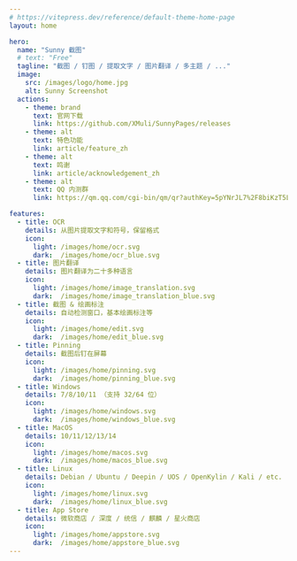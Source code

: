 ```yaml
---
# https://vitepress.dev/reference/default-theme-home-page
layout: home

hero:
  name: "Sunny 截图"
  # text: "Free"
  tagline: "截图 / 钉图 / 提取文字 / 图片翻译 / 多主题 / ..."
  image:
    src: /images/logo/home.jpg
    alt: Sunny Screenshot
  actions:
    - theme: brand
      text: 官网下载
      link: https://github.com/XMuli/SunnyPages/releases
    - theme: alt
      text: 特色功能
      link: article/feature_zh
    - theme: alt
      text: 鸣谢
      link: article/acknowledgement_zh
    - theme: alt
      text: QQ 内测群
      link: https://qm.qq.com/cgi-bin/qm/qr?authKey=5pYNrJL7%2F8biKzT5LMj8dbjkpPvUvdLVbAOcNTydiqTDNc49yg0wtVcub8Cu3Pqa&k=OluWZhjVMhwP-6RO9Y7FFkJcXGiS4CVk&noverify=0

features:
  - title: OCR
    details: 从图片提取文字和符号，保留格式
    icon: 
      light: /images/home/ocr.svg
      dark:  /images/home/ocr_blue.svg
  - title: 图片翻译
    details: 图片翻译为二十多种语言
    icon: 
      light: /images/home/image_translation.svg
      dark:  /images/home/image_translation_blue.svg
  - title: 截图 & 绘画标注
    details: 自动检测窗口，基本绘画标注等
    icon: 
      light: /images/home/edit.svg
      dark:  /images/home/edit_blue.svg
  - title: Pinning
    details: 截图后钉在屏幕
    icon: 
      light: /images/home/pinning.svg
      dark:  /images/home/pinning_blue.svg
  - title: Windows
    details: 7/8/10/11 （支持 32/64 位）
    icon: 
      light: /images/home/windows.svg
      dark:  /images/home/windows_blue.svg
  - title: MacOS
    details: 10/11/12/13/14
    icon: 
      light: /images/home/macos.svg
      dark:  /images/home/macos_blue.svg
  - title: Linux
    details: Debian / Ubuntu / Deepin / UOS / OpenKylin / Kali / etc.
    icon: 
      light: /images/home/linux.svg
      dark:  /images/home/linux_blue.svg
  - title: App Store
    details: 微软商店 / 深度 / 统信 / 麒麟 / 星火商店
    icon: 
      light: /images/home/appstore.svg
      dark:  /images/home/appstore_blue.svg
---
```

